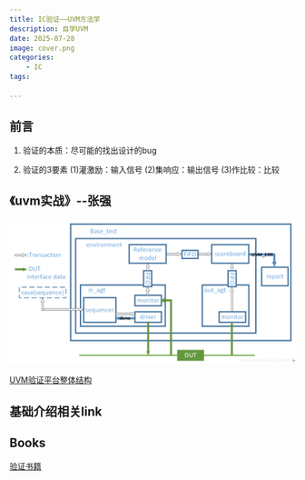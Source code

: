 ```yaml
---
title: IC验证——UVM方法学
description: 自学UVM
date: 2025-07-28
image: cover.png
categories:
    - IC
tags:
    
---
```


## 前言
1. 验证的本质：尽可能的找出设计的bug

2. 验证的3要素
    (1)灌激励：输入信号
    (2)集响应：输出信号
    (3)作比较：比较

## 《uvm实战》--张强
![alt text](image.png)

[UVM验证平台整体结构](https://blog.csdn.net/qq_41034231/article/details/108130501)


## 基础介绍相关link


## Books
[验证书籍](https://github.com/obugss/ebook)
